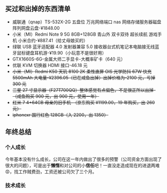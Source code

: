 ## 买过和出掉的东西清单

- 威联通（qnap）TS-532X-2G 五盘位 万兆网络端口 nas 网络存储服务器磁盘阵列网盘云盘-¥1848.00
- 小米（MI）Redmi Note 9 5G 8GB+128GB 青山外 双卡双待 超长续航 游戏手机 小米合约-¥887.41（给丈母娘买的）
- 绿联 USB 蓝牙适配器 4.0 发射器兼容 5.0 接收器台式机笔记本电脑接无线蓝牙鼠标键盘耳机游-¥19.90（小玩意不是很好用）
- GTX1660S-6G-金属大师二手显卡-大概率矿卡（640 元）
- 优联 KVM 切换器 HDMI 接口-46.18 元
- ~~小米（MI）Redmi K50 天玑 8100 2K 柔性直屏 OIS 光学防抖 67W 快充 5500mAh 大电量-¥2396.05（已在咸鱼出掉）出掉价格为-2100 元，亏掉 300 元~~
- ~~三星 27 寸显示器（F27T700QQ）整体感觉有点偏色，不是很正所以出掉-（咸鱼购买 900 元，出 900 元，使用一年）~~
- ~~红米 7 4+64GB 母亲的旧手机-（京东购买 ¥1199.00，19 年购买，出 260 元）~~
- ~~iphonexr 国行红色 128GB（入 2200，出 1350）~~

## 年终总结

### 个人成长

今年基本没有什么成长，公司在这一年内做出了很多的预警（公司资金方面出现了很大的问题），可是出于**懒惰**和对公司的小**信任**吧！一直没走造成现在的进退两难:rage:，找工作贼费劲，工资还被公司欠了三个月。

### 技术成长
